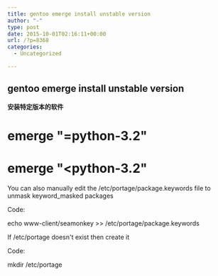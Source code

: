 ```yaml
---
title: gentoo emerge install unstable version
author: "-"
type: post
date: 2015-10-01T02:16:11+00:00
url: /?p=8368
categories:
  - Uncategorized

---
```

## gentoo emerge install unstable version
**安装特定版本的软件**

# emerge "=python-3.2"
  
# emerge "<python-3.2"

You can also manually edit the /etc/portage/package.keywords file to unmask keyword_masked packages
  
Code:
  
echo www-client/seamonkey >> /etc/portage/package.keywords
  
If /etc/portage doesn't exist then create it
  
Code:
  
mkdir /etc/portage
